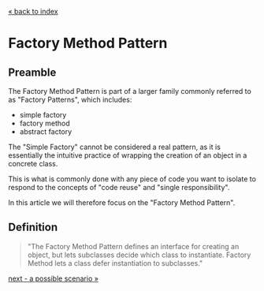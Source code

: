 [&laquo; back to index](../../README.md)
# Factory Method Pattern
## Preamble

The Factory Method Pattern is part of a larger family commonly referred to as "Factory Patterns", which includes:
- simple factory
- factory method
- abstract factory

The "Simple Factory" cannot be considered a real pattern, as it is essentially the intuitive practice of wrapping the creation of an object in a concrete class.

This is what is commonly done with any piece of code you want to isolate to respond to the concepts of "code reuse" and "single responsibility".

In this article we will therefore focus on the "Factory Method Pattern".

## Definition

> "The Factory Method Pattern defines an interface for creating an object, but lets subclasses decide which class to instantiate. 
> Factory Method lets a class defer instantiation to subclasses."

[next - a possible scenario &raquo;](???.md)
